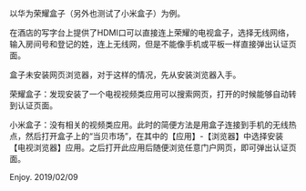 以华为荣耀盒子（另外也测试了小米盒子）为例。

在酒店的写字台上提供了HDMI口可以直接连上荣耀的电视盒子，选择无线网络，输入房间号和登记的姓，连上无线网，但是不能像手机或平板一样直接弹出认证页面。

盒子未安装网页浏览器，对于这样的情况，先从安装浏览器入手。

荣耀盒子：发现安装了一个电视视频类应用可以搜索网页，打开的时候能够自动转到认证页面。

小米盒子：没有相关的视频类应用。此时的简便方法是用盒子连接到手机的无线热点，然后打开盒子上的“当贝市场”，在其中的【应用】-【浏览器】中选择安装【电视浏览器】应用。之后打开此应用后随便浏览任意门户网页，即可弹出认证页面。

Enjoy.
2019/02/09
